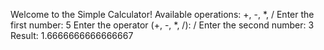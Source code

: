 Welcome to the Simple Calculator!
Available operations: +, -, *, /
Enter the first number: 5
Enter the operator (+, -, *, /): /
Enter the second number: 3
Result: 1.6666666666666667
